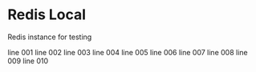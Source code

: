 # Redis Local

Redis instance for testing

line 001
line 002
line 003
line 004
line 005
line 006
line 007
line 008
line 009
line 010

